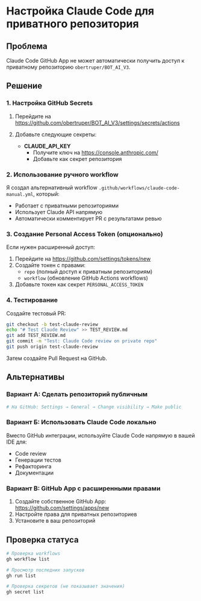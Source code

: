 # Настройка Claude Code для приватного репозитория

## Проблема

Claude Code GitHub App не может автоматически получить доступ к приватному репозиторию `obertruper/BOT_AI_V3`.

## Решение

### 1. Настройка GitHub Secrets

1. Перейдите на <https://github.com/obertruper/BOT_AI_V3/settings/secrets/actions>
2. Добавьте следующие секреты:

   - **CLAUDE_API_KEY**
     - Получите ключ на <https://console.anthropic.com/>
     - Добавьте как секрет репозитория

### 2. Использование ручного workflow

Я создал альтернативный workflow `.github/workflows/claude-code-manual.yml`, который:

- Работает с приватными репозиториями
- Использует Claude API напрямую
- Автоматически комментирует PR с результатами ревью

### 3. Создание Personal Access Token (опционально)

Если нужен расширенный доступ:

1. Перейдите на <https://github.com/settings/tokens/new>
2. Создайте токен с правами:
   - `repo` (полный доступ к приватным репозиториям)
   - `workflow` (обновление GitHub Actions workflows)
3. Добавьте токен как секрет `PERSONAL_ACCESS_TOKEN`

### 4. Тестирование

Создайте тестовый PR:

```bash
git checkout -b test-claude-review
echo "# Test Claude Review" >> TEST_REVIEW.md
git add TEST_REVIEW.md
git commit -m "Test: Claude Code review on private repo"
git push origin test-claude-review
```

Затем создайте Pull Request на GitHub.

## Альтернативы

### Вариант А: Сделать репозиторий публичным

```bash
# На GitHub: Settings → General → Change visibility → Make public
```

### Вариант Б: Использовать Claude Code локально

Вместо GitHub интеграции, используйте Claude Code напрямую в вашей IDE для:

- Code review
- Генерации тестов
- Рефакторинга
- Документации

### Вариант В: GitHub App с расширенными правами

1. Создайте собственное GitHub App: <https://github.com/settings/apps/new>
2. Настройте права для приватных репозиториев
3. Установите в ваш репозиторий

## Проверка статуса

```bash
# Проверка workflows
gh workflow list

# Просмотр последних запусков
gh run list

# Проверка секретов (не показывает значения)
gh secret list
```
